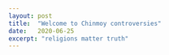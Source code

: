 ```yaml
---
layout: post
title:  "Welcome to Chinmoy controversies"
date:   2020-06-25
excerpt: "religions matter truth"
---
```

